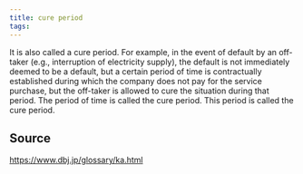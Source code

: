 ```yaml
---
title: cure period
tags: 
---
```


It is also called a cure period. For example, in the event of default by an off-taker (e.g., interruption of electricity supply), the default is not immediately deemed to be a default, but a certain period of time is contractually established during which the company does not pay for the service purchase, but the off-taker is allowed to cure the situation during that period. The period of time is called the cure period. This period is called the cure period.

## Source
https://www.dbj.jp/glossary/ka.html